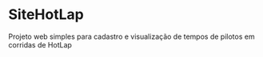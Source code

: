 # SiteHotLap
Projeto web simples para cadastro e visualização de tempos de pilotos em corridas de HotLap
